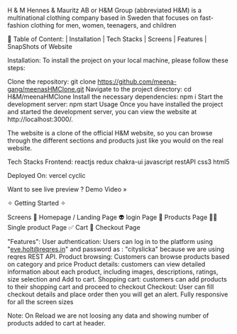 H & M Hennes & Mauritz AB or H&M Group (abbreviated H&M) is a multinational clothing company based in Sweden that focuses on fast-fashion clothing for men, women, teenagers, and children

📃 Table of Content:
| Installation
| Tech Stacks
| Screens
| Features
| SnapShots of Website

Installation:
To install the project on your local machine, please follow these steps:

Clone the repository: git clone https://github.com/meena-gang/meenasHMClone.git
Navigate to the project directory: cd H&M/meenaHMClone
Install the necessary dependencies: npm i
Start the development server: npm start
Usage
Once you have installed the project and started the development server, you can view the website at http://localhost:3000/.

The website is a clone of the official H&M website, so you can browse through the different sections and products just like you would on the real website.

Tech Stacks
Frontend:
reactjs redux chakra-ui javascript restAPI css3 html5

Deployed On:
vercel cyclic

Want to see live preview ?
Demo Video »


✧ Getting Started ✧


Screens
🏡 Homepage / Landing Page
👽 login Page
🍎 Products Page
👨🏽 Single product Page
✅ Cart
🚀 Checkout Page

"Features":
User authentication: Users can log in to the platform using "eve.holt@reqres.in" and password as : "cityslicka" because we are using reqres REST API.
Product browsing: Customers can browse products based on category and price
Product details: customers can view detailed information about each product, including images, descriptions, ratings, size selection and Add to cart.
Shopping cart: customers can add products to their shopping cart and proceed to checkout
Checkout: User can fill checkout details and place order then you will get an alert.
Fully responsive for all the screen sizes

Note: On Reload we are not loosing any data and showing number of products added to cart at header.
